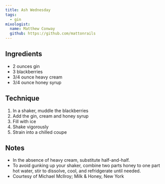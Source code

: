 ```yaml
---
title: Ash Wednesday
tags:
  - gin
mixologist:
  name: Matthew Conway
  github: https://github.com/mattonrails
---
```


Ingredients
-----------

* 2 ounces gin
* 3 blackberries
* 3/4 ounce heavy cream
* 3/4 ounce honey syrup

Technique
---------

1. In a shaker, muddle the blackberries
2. Add the gin, cream and honey syrup
3. Fill with ice
4. Shake vigorously
5. Strain into a chilled coupe

Notes
-----

* In the absence of heavy cream, substitute half-and-half.
* To avoid gunking up your shaker, combine two parts honey to one part hot
  water, stir to dissolve, cool, and refridgerate until needed.
* Courtesy of Michael McIlroy; Milk & Honey, New York
